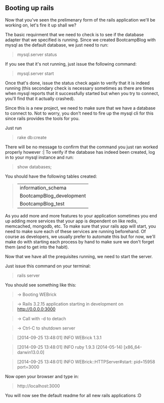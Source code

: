 ## Booting up rails

Now that you've seen the prelimenary form of the rails application we'll be working on, let's fire it up shall we?

The basic requirment that we need to check is to see if the database adapter that we specified is running.  Since we created BootcampBlog with mysql as the default database, we just need to run:

>  mysql.server status

If you see that it's not running, just issue the following command:

> mysql.server start

Once that's done, issue the status check again to verify that it is indeed running (this secondary check is necessary sometimes as there are times when mysql reports that it successfully started but when you try to connect, you'll find that it actually crashed).

Since this is a new project, we need to make sure that we have a database to connect to.  Not to worry, you don't need to fire up the mysql cli for this since rails provides the tools for you.  

Just run 

> rake db:create

There will be no message to confirm that the command you just ran worked properly however :|  To verify if the database has indeed been created, log in to your mysql instance and run:

> show databases;

You should have the following tables created:

> |  |
> |--------------------------|
> | information_schema       |
> | BootcampBlog_development |
> | BootcampBlog_test        |

As you add more and more features to your application sometimes you end up adding more services that your app is dependent on like redis, memcached, mongodb, etc.  To make sure that your rails app will start, you need to make sure each of these services are running beforehand.  Of course as developers, we usually prefer to automate this but for now, we'll make do with starting each process by hand to make sure we don't forget them (and to get into the habit).

Now that we have all the prequisites running, we need to start the server.

Just issue this command on your terminal:

> rails server

You should see something like this:

> -> Booting WEBrick

> -> Rails 3.2.15 application starting in development on http://0.0.0.0:3000

> -> Call with -d to detach

> -> Ctrl-C to shutdown server

> [2014-09-25 13:48:01] INFO  WEBrick 1.3.1

> [2014-09-25 13:48:01] INFO  ruby 1.9.3 (2014-05-14) [x86_64-darwin13.0.0]

> [2014-09-25 13:48:01] INFO  WEBrick::HTTPServer#start: pid=15958 port=3000

Now open your browser and type in:

> http://localhost:3000

You will now see the default readme for all new rails applications :D